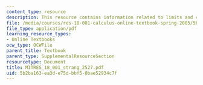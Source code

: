 ```yaml
---
content_type: resource
description: This resource contains information related to limits and continuous functions.
file: /media/courses/res-18-001-calculus-online-textbook-spring-2005/5b2ba163ea3de75dbbf50bae52934c7f_MITRES_18_001_strang_2527.pdf
file_type: application/pdf
learning_resource_types:
- Online Textbooks
ocw_type: OCWFile
parent_title: Textbook
parent_type: SupplementalResourceSection
resourcetype: Document
title: MITRES_18_001_strang_2527.pdf
uid: 5b2ba163-ea3d-e75d-bbf5-0bae52934c7f
---
```

